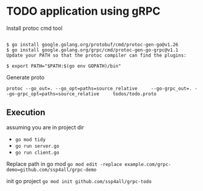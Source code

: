 # TODO application using gRPC 


Install protoc cmd tool 
```Install the protocol compiler plugins for Go using the following commands:

$ go install google.golang.org/protobuf/cmd/protoc-gen-go@v1.26
$ go install google.golang.org/grpc/cmd/protoc-gen-go-grpc@v1.1
Update your PATH so that the protoc compiler can find the plugins:

$ export PATH="$PATH:$(go env GOPATH)/bin"
```


Generate proto 
```
protoc --go_out=. --go_opt=paths=source_relative     --go-grpc_out=. --go-grpc_opt=paths=source_relative     todos/todo.proto 
```


## Execution 

assuming you are in project dir 

- `go mod tidy` 
- `go run server.go`
- `go run client.go` 



Replace path in go mod 
`go mod edit -replace example.com/grpc-demo=github.com/ssp4all/grpc-demo`

init go project `go mod init github.com/ssp4all/grpc-todo`